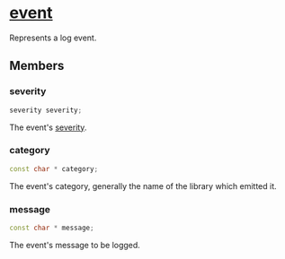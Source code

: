 # [event](event.hpp)

Represents a log event.

## Members

### severity

```cpp
severity severity;
```

The event's [severity](severity.md).

### category

```cpp
const char * category;
```

The event's category, generally the name of the library which emitted it.

### message

```cpp
const char * message;
```

The event's message to be logged.